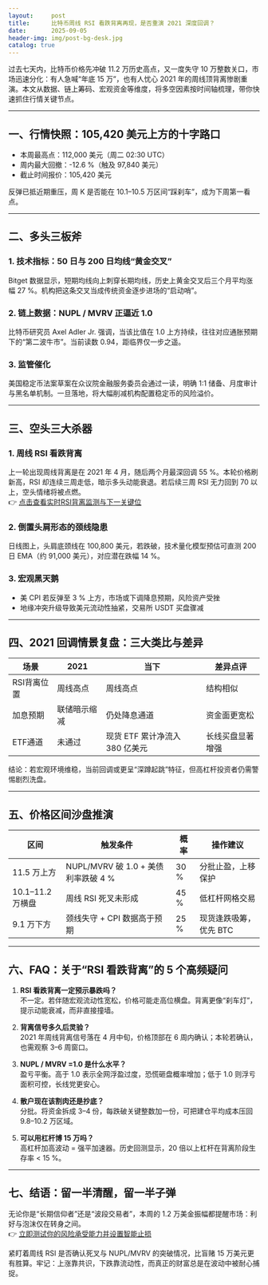 ```yaml
---
layout:     post
title:      比特币周线 RSI 看跌背离再现，是否重演 2021 深度回调？
date:       2025-09-05
header-img: img/post-bg-desk.jpg
catalog: true
---
```


过去七天内，比特币价格先冲破 11.2 万历史高点，又一度失守 10 万整数关口，市场迅速分化：有人急喊“年底 15 万”，也有人忧心 2021 年的周线顶背离惨剧重演。本文从数据、链上筹码、宏观资金等维度，将多空因素按时间轴梳理，带你快速抓住行情关键节点。

---

## 一、行情快照：105,420 美元上方的十字路口
- 本周最高点：112,000 美元（周二 02:30 UTC）
- 周内最大回撤：-12.6 %（触及 97,840 美元）
- 截止时间报价：105,420 美元

反弹已抵近期重压，周 K 是否能在 10.1–10.5 万区间“踩刹车”，成为下周第一看点。

---

## 二、多头三板斧

### 1. 技术指标：50 日与 200 日均线“黄金交叉”  
Bitget 数据显示，短期均线向上刺穿长期均线，历史上黄金交叉后三个月平均涨幅 27 %。机构把这条交叉当成传统资金逐步进场的“启动哨”。

### 2. 链上数据：NUPL / MVRV 正逼近 1.0  
比特币研究员 Axel Adler Jr. 强调，当该比值在 1.0 上方持续，往往对应通胀预期下的“第二波牛市”。当前读数 0.94，距临界仅一步之遥。

### 3. 监管催化  
美国稳定币法案草案在众议院金融服务委员会通过一读，明确 1:1 储备、月度审计与黑名单机制。一旦落地，将大幅削减机构配置稳定币的风险溢价。

---

## 三、空头三大杀器

### 1. 周线 RSI 看跌背离  
上一轮出现周线背离是在 2021 年 4 月，随后两个月最深回调 55 %。本轮价格刷新高，RSI 却连续三周走低，暗示多头动能衰退。若后续三周 RSI 无力回到 70 以上，空头情绪将被点燃。  
👉 [点击查看实时RSI背离监测与下一关键位](https://okxdog.com/)

### 2. 倒置头肩形态的颈线隐患  
日线图上，头肩底颈线在 100,800 美元，若跌破，技术量化模型预估可直测 200 日 EMA（约 91,000 美元），对应潜在跌幅 14 %。

### 3. 宏观黑天鹅  
- 美 CPI 若反弹至 3 % 上方，市场或下调降息预期，风险资产受挫  
- 地缘冲突升级导致美元流动性抽紧，交易所 USDT 买盘骤减

---

## 四、2021 回调情景复盘：三大类比与差异
| 场景        | 2021            | 当下                    | 差异点评                      |
|-------------|-----------------|-------------------------|-------------------------------|
| RSI背离位置 | 周线高点        | 周线高点                | 结构相似                      |
| 加息预期    | 联储暗示缩减    | 仍处降息通道            | 资金面更宽松                  |
| ETF通道     | 未通过          | 现货 ETF 累计净流入 380 亿美元 | 长线买盘显著增强              |

结论：若宏观环境维稳，当前回调或更呈“深蹲起跳”特征，但高杠杆投资者仍需警惕剧烈洗盘。

---

## 五、价格区间沙盘推演

| 区间            | 触发条件                         | 概率  | 操作建议               |
|-----------------|----------------------------------|-------|------------------------|
| 11.5 万上方     | NUPL/MVRV 破 1.0 + 美债利率跌破 4 % | 30 %  | 分批止盈，上移保护     |
| 10.1–11.2 万横盘 | 周线 RSI 死叉未形成             | 45 %  | 低杠杆网格交易         |
| 9.1 万下方      | 颈线失守 + CPI 数据高于预期       | 25 %  | 现货逢跌吸筹，优先 BTC |

---

## 六、FAQ：关于“RSI 看跌背离”的 5 个高频疑问

1. **RSI 看跌背离一定预示暴跌吗？**  
   不一定。若伴随宏观流动性宽松，价格可能走高位横盘。背离更像“刹车灯”，提示动能衰减，而非直接撞墙。

2. **背离信号多久后灵验？**  
   2021 年周线背离信号落在 4 月中旬，价格顶部在 6 周内确认；本轮若确认，也需观察 3–6 周窗口。

3. **NUPL / MVRV =1.0 是什么水平？**  
   盈亏平衡。高于 1.0 表示全网浮盈过度，恐慌砸盘概率增加；低于 1.0 则浮亏面积可控，长线党更安心。

4. **散户现在该割肉还是抄底？**  
   分批。将资金拆成 3–4 份，每跌破关键整数加一份，可把建仓平均成本压回 9.8–10.2 万区域。

5. **可以用杠杆博 15 万吗？**  
   高杠杆加高波动 = 强平加速器。历史回测显示，20 倍以上杠杆在背离阶段生存率 < 15 %。

---

## 七、结语：留一半清醒，留一半子弹

无论你是“长期信仰者”还是“波段交易者”，本周的 1.2 万美金振幅都提醒市场：利好与泡沫仅在转身之间。  
👉 [立即测试你的风险承受能力并设置智能止损](https://okxdog.com/)

紧盯着周线 RSI 是否确认死叉与 NUPL/MVRV 的突破情况，比盲赌 15 万美元更有胜算。牢记：上涨靠共识，下跌靠流动性，而真正的财富总是在波动中被耐心捕捉。